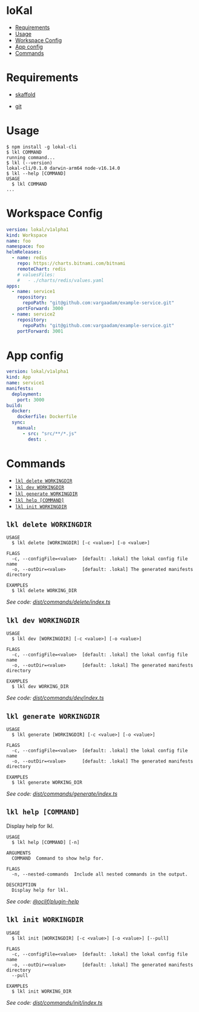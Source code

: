 loKal
=================

<!-- toc -->
* [Requirements](#requirements)
* [Usage](#usage)
* [Workspace Config](#workspace-config)
* [App config](#app-config)
* [Commands](#commands)
<!-- tocstop -->

# Requirements

- [skaffold](https://skaffold.dev/docs/install/#standalone-binary)

- [git](https://git-scm.com/downloads)
# Usage
<!-- usage -->
```sh-session
$ npm install -g lokal-cli
$ lkl COMMAND
running command...
$ lkl (--version)
lokal-cli/0.1.0 darwin-arm64 node-v16.14.0
$ lkl --help [COMMAND]
USAGE
  $ lkl COMMAND
...
```
<!-- usagestop -->

# Workspace Config

```yaml
version: lokal/v1alpha1
kind: Workspace
name: foo
namespace: foo
helmReleases:
  - name: redis
    repo: https://charts.bitnami.com/bitnami
    remoteChart: redis
    # valuesFiles:
    #   - ./charts/redis/values.yaml
apps:
  - name: service1
    repository:
      repoPath: "git@github.com:vargaadam/example-service.git"
    portForward: 3000
  - name: service2
    repository:
      repoPath: "git@github.com:vargaadam/example-service.git"
    portForward: 3001

```

# App config

```yaml
version: lokal/v1alpha1
kind: App
name: service1
manifests:
  deployment:
    port: 3000
build:
  docker:
    dockerfile: Dockerfile
  sync:
    manual:
      - src: "src/**/*.js"
        dest: .
```
# Commands
<!-- commands -->
* [`lkl delete WORKINGDIR`](#lkl-delete-workingdir)
* [`lkl dev WORKINGDIR`](#lkl-dev-workingdir)
* [`lkl generate WORKINGDIR`](#lkl-generate-workingdir)
* [`lkl help [COMMAND]`](#lkl-help-command)
* [`lkl init WORKINGDIR`](#lkl-init-workingdir)

## `lkl delete WORKINGDIR`

```
USAGE
  $ lkl delete [WORKINGDIR] [-c <value>] [-o <value>]

FLAGS
  -c, --configFile=<value>  [default: .lokal] the lokal config file name
  -o, --outDir=<value>      [default: .lokal] The generated manifests directory

EXAMPLES
  $ lkl delete WORKING_DIR
```

_See code: [dist/commands/delete/index.ts](https://github.com/vargaadam/lokal-cli/blob/v0.1.0/dist/commands/delete/index.ts)_

## `lkl dev WORKINGDIR`

```
USAGE
  $ lkl dev [WORKINGDIR] [-c <value>] [-o <value>]

FLAGS
  -c, --configFile=<value>  [default: .lokal] the lokal config file name
  -o, --outDir=<value>      [default: .lokal] The generated manifests directory

EXAMPLES
  $ lkl dev WORKING_DIR
```

_See code: [dist/commands/dev/index.ts](https://github.com/vargaadam/lokal-cli/blob/v0.1.0/dist/commands/dev/index.ts)_

## `lkl generate WORKINGDIR`

```
USAGE
  $ lkl generate [WORKINGDIR] [-c <value>] [-o <value>]

FLAGS
  -c, --configFile=<value>  [default: .lokal] the lokal config file name
  -o, --outDir=<value>      [default: .lokal] The generated manifests directory

EXAMPLES
  $ lkl generate WORKING_DIR
```

_See code: [dist/commands/generate/index.ts](https://github.com/vargaadam/lokal-cli/blob/v0.1.0/dist/commands/generate/index.ts)_

## `lkl help [COMMAND]`

Display help for lkl.

```
USAGE
  $ lkl help [COMMAND] [-n]

ARGUMENTS
  COMMAND  Command to show help for.

FLAGS
  -n, --nested-commands  Include all nested commands in the output.

DESCRIPTION
  Display help for lkl.
```

_See code: [@oclif/plugin-help](https://github.com/oclif/plugin-help/blob/v5.1.12/src/commands/help.ts)_

## `lkl init WORKINGDIR`

```
USAGE
  $ lkl init [WORKINGDIR] [-c <value>] [-o <value>] [--pull]

FLAGS
  -c, --configFile=<value>  [default: .lokal] the lokal config file name
  -o, --outDir=<value>      [default: .lokal] The generated manifests directory
  --pull

EXAMPLES
  $ lkl init WORKING_DIR
```

_See code: [dist/commands/init/index.ts](https://github.com/vargaadam/lokal-cli/blob/v0.1.0/dist/commands/init/index.ts)_
<!-- commandsstop -->
